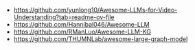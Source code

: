 * https://github.com/yunlong10/Awesome-LLMs-for-Video-Understanding?tab=readme-ov-file
* https://github.com/Hannibal046/Awesome-LLM
* https://github.com/RManLuo/Awesome-LLM-KG
* https://github.com/THUMNLab/awesome-large-graph-model
